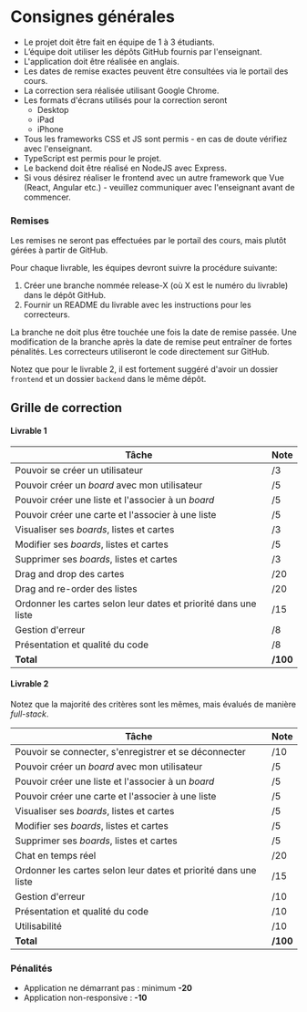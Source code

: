 # Consignes générales

- Le projet doit être fait en équipe de 1 à 3 étudiants.
- L’équipe doit utiliser les dépôts GitHub fournis par l'enseignant.
- L'application doit être réalisée en anglais.
- Les dates de remise exactes peuvent être consultées via le portail des cours.
- La correction sera réalisée utilisant Google Chrome.
- Les formats d'écrans utilisés pour la correction seront
  - Desktop
  - iPad
  - iPhone
- Tous les frameworks CSS et JS sont permis - en cas de doute vérifiez avec l'enseignant.
- TypeScript est permis pour le projet.
- Le backend doit être réalisé en NodeJS avec Express.
- Si vous désirez réaliser le frontend avec un autre framework que Vue (React, Angular etc.) - veuillez communiquer avec l'enseignant avant de commencer.

### Remises

Les remises ne seront pas effectuées par le portail des cours, mais plutôt gérées à partir de GitHub.

Pour chaque livrable, les équipes devront suivre la procédure suivante:

1. Créer une branche nommée release-X (où X est le numéro du livrable) dans le dépôt GitHub.
2. Fournir un README du livrable avec les instructions pour les correcteurs.

La branche ne doit plus être touchée une fois la date de remise passée. Une modification de la branche après la date de remise peut entraîner de fortes pénalités. Les correcteurs utiliseront le code directement sur GitHub.

Notez que pour le livrable 2, il est fortement suggéré d'avoir un dossier `frontend` et un dossier `backend` dans le même dépôt.

## Grille de correction

#### Livrable 1

| Tâche | Note |
|-------|------|
| Pouvoir se créer un utilisateur | /3 |
| Pouvoir créer un _board_ avec mon utilisateur | /5 |
| Pouvoir créer une liste et l'associer à un _board_ | /5 |
| Pouvoir créer une carte et l'associer à une liste | /5 |
| Visualiser ses _boards_, listes et cartes | /3 |
| Modifier ses _boards_, listes et cartes | /5 |
| Supprimer ses _boards_, listes et cartes | /3 |
| Drag and drop des cartes | /20 |
| Drag and re-order des listes | /20 |
| Ordonner les cartes selon leur dates et priorité dans une liste | /15 |
| Gestion d'erreur | /8 |
| Présentation et qualité du code | /8 |
| **Total** | **/100** |

#### Livrable 2

Notez que la majorité des critères sont les mêmes, mais évalués de manière _full-stack_.

| Tâche | Note |
|-------|------|
| Pouvoir se connecter, s'enregistrer et se déconnecter | /10 |
| Pouvoir créer un _board_ avec mon utilisateur | /5 |
| Pouvoir créer une liste et l'associer à un _board_ | /5 |
| Pouvoir créer une carte et l'associer à une liste | /5 |
| Visualiser ses _boards_, listes et cartes | /5 |
| Modifier ses _boards_, listes et cartes | /5 |
| Supprimer ses _boards_, listes et cartes | /5 |
| Chat en temps réel| /20 |
| Ordonner les cartes selon leur dates et priorité dans une liste | /15 |
| Gestion d'erreur | /10 |
| Présentation et qualité du code | /10 |
| Utilisabilité | /10 |
| **Total** | **/100** |

### Pénalités
- Application ne démarrant pas : minimum **-20**
- Application non-responsive : **-10**
